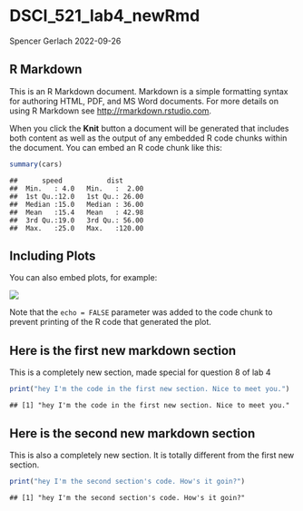 DSCI_521_lab4_newRmd
================
Spencer Gerlach
2022-09-26

## R Markdown

This is an R Markdown document. Markdown is a simple formatting syntax
for authoring HTML, PDF, and MS Word documents. For more details on
using R Markdown see <http://rmarkdown.rstudio.com>.

When you click the **Knit** button a document will be generated that
includes both content as well as the output of any embedded R code
chunks within the document. You can embed an R code chunk like this:

``` r
summary(cars)
```

    ##      speed           dist       
    ##  Min.   : 4.0   Min.   :  2.00  
    ##  1st Qu.:12.0   1st Qu.: 26.00  
    ##  Median :15.0   Median : 36.00  
    ##  Mean   :15.4   Mean   : 42.98  
    ##  3rd Qu.:19.0   3rd Qu.: 56.00  
    ##  Max.   :25.0   Max.   :120.00

## Including Plots

You can also embed plots, for example:

![](DSCI_521_lab4_newRmd_q8_files/figure-gfm/pressure-1.png)<!-- -->

Note that the `echo = FALSE` parameter was added to the code chunk to
prevent printing of the R code that generated the plot.

## Here is the first new markdown section

This is a completely new section, made special for question 8 of lab 4

``` r
print("hey I'm the code in the first new section. Nice to meet you.")
```

    ## [1] "hey I'm the code in the first new section. Nice to meet you."

## Here is the second new markdown section

This is also a completely new section. It is totally different from the
first new section.

``` r
print("hey I'm the second section's code. How's it goin?")
```

    ## [1] "hey I'm the second section's code. How's it goin?"
